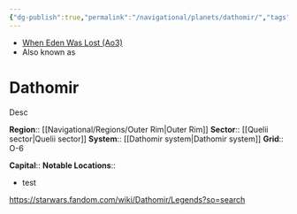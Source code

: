 ```yaml
---
{"dg-publish":true,"permalink":"/navigational/planets/dathomir/","tags":["map","outerrim","quelii","planet","unfinished"]}
---
```


- [When Eden Was Lost (Ao3)](https://archiveofourown.org/works/19334440/chapters/45992584)
- Also known as 
# Dathomir
Desc

**Region**::  [[Navigational/Regions/Outer Rim\|Outer Rim]]
**Sector**::  [[Quelii sector\|Quelii sector]]
**System**::  [[Dathomir system\|Dathomir system]]
**Grid**::  O-6

**Capital**::
**Notable Locations**::
- test

https://starwars.fandom.com/wiki/Dathomir/Legends?so=search
